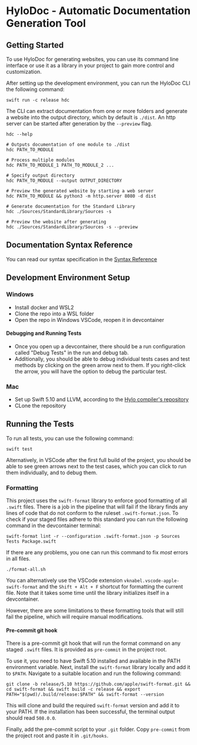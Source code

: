 # HyloDoc - Automatic Documentation Generation Tool

## Getting Started
To use HyloDoc for generating websites, you can use its command line interface or use it as a library in your project
to gain more control and customization.

After setting up the development environment, you can run the HyloDoc CLI the following command:
```shell
swift run -c release hdc
```

The CLI can extract documentation from one or more folders and generate a website into the output directory, which by default is `./dist`. An http server can be started after generation by the `--preview` flag.

```shell
hdc --help

# Outputs documentation of one module to ./dist
hdc PATH_TO_MODULE

# Process multiple modules
hdc PATH_TO_MODULE_1 PATH_TO_MODULE_2 ...

# Specify output directory
hdc PATH_TO_MODULE --output OUTPUT_DIRECTORY

# Preview the generated website by starting a web server
hdc PATH_TO_MODULE && python3 -m http.server 8080 -d dist

# Generate documentation for the Standard Library
hdc ./Sources/StandardLibrary/Sources -s

# Preview the website after generating
hdc ./Sources/StandardLibrary/Sources -s --preview
```

## Documentation Syntax Reference
You can read our syntax specification in the [Syntax Reference](./SyntaxReference.md)
## Development Environment Setup
### Windows
- Install docker and WSL2
- Clone the repo into a WSL folder
- Open the repo in Windows VSCode, reopen it in devcontainer

#### Debugging and Running Tests
- Once you open up a devcontainer, there should be a run configuration called "Debug Tests" in the run and debug tab.
- Additionally, you should be able to debug individual tests cases and test methods by clicking on the green arrow next 
  to them. If you right-click the arrow, you will have the option to debug the particular test.

### Mac
- Set up Swift 5.10 and LLVM, according to the [Hylo compiler's repository](https://github.com/hylo-lang/hylo)
- CLone the repository

## Running the Tests
To run all tests, you can use the following command:
```shell
swift test
```
Alternatively, in VSCode after the first full build of the project, you should be able to see green arrows next to the 
test cases, which you can click to run them individually, and to debug them.

### Formatting

This project uses the `swift-format` library to enforce good formatting of all `.swift` files. There is a job in the 
pipeline that will fail if the library finds any lines of code that do not conform to the ruleset `.swift-format.json`.
To check if your staged files adhere to this standard you can run the following command in the devcontainer terminal:

```
swift-format lint -r --configuration .swift-format.json -p Sources Tests Package.swift
```

If there are any problems, you one can run this command to fix *most* errors in all files.
```
./format-all.sh
```
You can alternatively use the VSCode extension `vknabel.vscode-apple-swift-format` and the `Shift + Alt + F` shortcut for formatting the current file. Note that it takes some time until the library initializes itself in a devcontainer.

However, there are some limitations to these formatting tools that will still fail the pipeline, which will require manual modifications.

#### Pre-commit git hook

There is a pre-commit git hook that will run the format command on any staged `.swift` files. It is provided as `pre-commit` in the project root.

To use it, you need to have Swift 5.10 installed and available in the PATH environment variable. Next, install the `swift-format` library locally and add it to `$PATH`. Navigate to a suitable location and run the following command:

```
git clone -b release/5.10 https://github.com/apple/swift-format.git && cd swift-format && swift build -c release && export PATH="$(pwd)/.build/release:$PATH" && swift-format --version
```

This will clone and build the required `swift-format` version and add it to your PATH. If the installation has been successful, the terminal output should read `508.0.0`.

Finally, add the pre-commit script to your `.git` folder. Copy `pre-commit` from the project root and paste it in `.git/hooks`. 
